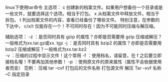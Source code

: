 linux下使用tar命令
主选项：
c 创建新的档案文件。如果用户想备份一个目录或是一些文件，就要选择这个选项。相当于打包。
x 从档案文件中释放文件。相当于拆包。
t 列出档案文件的内容，查看已经备份了哪些文件。
特别注意，在参数的下达中， c/x/t 仅能存在一个！不可同时存在！因为不可能同时压缩与解压缩。

辅助选项：
-z ：是否同时具有 gzip 的属性？亦即是否需要用 gzip 压缩或解压？ 一般格式为xx.tar.gz或xx. tgz
-j ：是否同时具有 bzip2 的属性？亦即是否需要用 bzip2 压缩或解压？一般格式为xx.tar.bz2  
-v ：压缩的过程中显示文件！这个常用
-f ：使用档名，请留意，在 f 之后要立即接档名喔！不要再加其他参数！
-p ：使用原文件的原来属性（属性不会依据使用者而变）
范例：
压缩
 tar –cvf 打包后的文件名称 打包源文件
	解压
 Tar –xvf 名称 –C 指定目录

